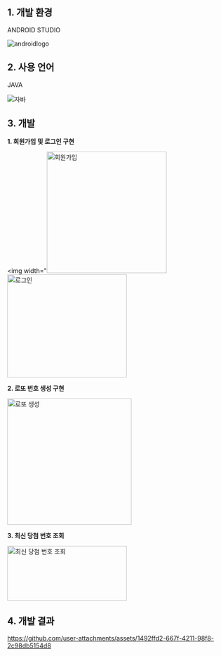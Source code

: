 ## 1. 개발 환경
ANDROID STUDIO

![androidlogo](https://user-images.githubusercontent.com/62701551/85113140-c676f000-b251-11ea-8863-d20db586a409.png)

## 2. 사용 언어
JAVA

![자바](https://user-images.githubusercontent.com/62701551/85309928-4caf6280-b4ee-11ea-9580-e3d5099bea47.png) 

## 3. 개발 

**1. 회원가입 및 로그인 구현**


<img width="<img width="273" height="277" alt="회원가입" src="https://github.com/user-attachments/assets/0a60c041-8840-4f9c-84d7-de8b37a88365" />
<img width="272" height="235" alt="로그인" src="https://github.com/user-attachments/assets/497560be-1c2b-4a35-b745-0edf0d5483bd" />


**2. 로또 번호 생성 구현**


<img width="283" height="288" alt="로또 생성" src="https://github.com/user-attachments/assets/7768084a-acd1-4fc0-88f8-101e444ce034" />

**3. 최신 당첨 번호 조회**


<img width="272" height="125" alt="최신 당첨 번호 조회" src="https://github.com/user-attachments/assets/fda350e2-a027-4bfe-b7c0-7d2dea0cc3f7" />


## 4. 개발 결과
https://github.com/user-attachments/assets/1492ffd2-667f-4211-98f8-2c98db5154d8
